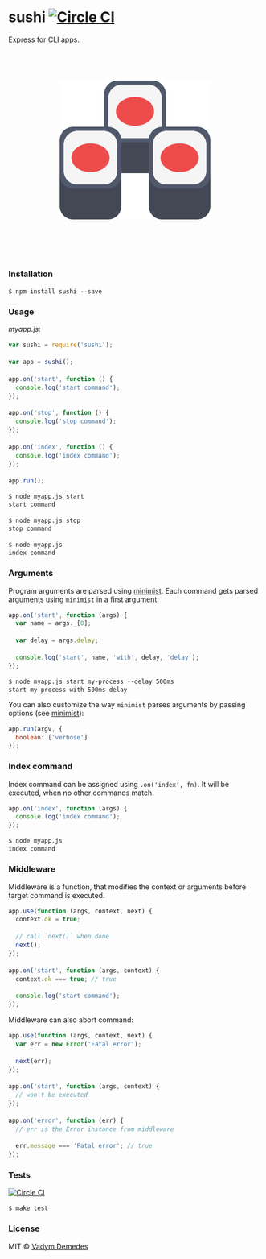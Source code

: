 # sushi [![Circle CI](https://circleci.com/gh/vdemedes/sushi.svg?style=svg)](https://circleci.com/gh/vdemedes/sushi)

Express for CLI apps.

<h1 align="center">
	<br>
	<img width="300" src="media/header.png">
	<br>
	<br>
	<br>
</h1>



### Installation

```
$ npm install sushi --save
```


### Usage

*myapp.js*:

```js
var sushi = require('sushi');

var app = sushi();

app.on('start', function () {
  console.log('start command');
});

app.on('stop', function () {
  console.log('stop command');
});

app.on('index', function () {
  console.log('index command');
});

app.run();
```

```
$ node myapp.js start
start command

$ node myapp.js stop
stop command

$ node myapp.js
index command
```


### Arguments

Program arguments are parsed using [minimist](https://npmjs.org/package/minimist).
Each command gets parsed arguments using `minimist` in a first argument:

```js
app.on('start', function (args) {
  var name = args._[0];

  var delay = args.delay;

  console.log('start', name, 'with', delay, 'delay');
});
```

```
$ node myapp.js start my-process --delay 500ms
start my-process with 500ms delay
```

You can also customize the way `minimist` parses arguments by passing options (see [minimist](https://www.npmjs.com/package/minimist#var-argv-parseargs-args-opts)):

```js
app.run(argv, {
  boolean: ['verbose']
});
```


### Index command

Index command can be assigned using `.on('index', fn)`.
It will be executed, when no other commands match.

```js
app.on('index', function (args) {
  console.log('index command');
});
```

```
$ node myapp.js
index command
```


### Middleware

Middleware is a function, that modifies the context or arguments before target command is executed.

```js
app.use(function (args, context, next) {
  context.ok = true;

  // call `next()` when done
  next();
});

app.on('start', function (args, context) {
  context.ok === true; // true

  console.log('start command');
});
```

Middleware can also abort command:

```js
app.use(function (args, context, next) {
  var err = new Error('Fatal error');

  next(err);
});

app.on('start', function (args, context) {
  // won't be executed
});

app.on('error', function (err) {
  // err is the Error instance from middleware

  err.message === 'Fatal error'; // true
});
```


### Tests

[![Circle CI](https://circleci.com/gh/vdemedes/sushi.svg?style=svg)](https://circleci.com/gh/vdemedes/sushi)

```
$ make test
```


### License

MIT © [Vadym Demedes](http://vadimdemedes.com)
